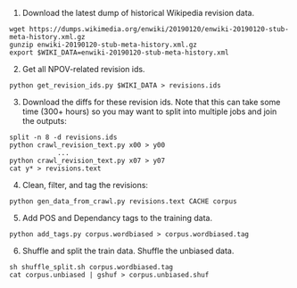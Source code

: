 
1. Download the latest dump of historical Wikipedia revision data.
```
wget https://dumps.wikimedia.org/enwiki/20190120/enwiki-20190120-stub-meta-history.xml.gz
gunzip enwiki-20190120-stub-meta-history.xml.gz
export $WIKI_DATA=enwiki-20190120-stub-meta-history.xml
```

2. Get all NPOV-related revision ids.
```
python get_revision_ids.py $WIKI_DATA > revisions.ids
```


3. Download the diffs for these revision ids. Note that this can take some time (300+ hours) so you may want to split into multiple jobs and join the outputs:

```
split -n 8 -d revisions.ids
python crawl_revision_text.py x00 > y00
            ...
python crawl_revision_text.py x07 > y07
cat y* > revisions.text
```

4. Clean, filter, and tag the revisions:

```
python gen_data_from_crawl.py revisions.text CACHE corpus
```

5. Add POS and Dependancy tags to the training data.

```
python add_tags.py corpus.wordbiased > corpus.wordbiased.tag
```

6. Shuffle and split the train data. Shuffle the unbiased data.

```
sh shuffle_split.sh corpus.wordbiased.tag
cat corpus.unbiased | gshuf > corpus.unbiased.shuf
```

